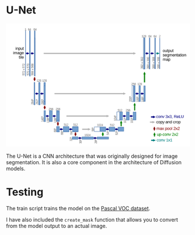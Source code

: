 # U-Net
<p align="center">
  <img src="unet.png" />
</p>

The U-Net is a CNN architecture that was originally designed for image segmentation. It is also a core component in the architecture of Diffusion models.

# Testing

The train script trains the model on the [Pascal VOC dataset](http://host.robots.ox.ac.uk/pascal/VOC/).

I have also included the `create_mask` function that allows you to convert from the model output to an actual image.
